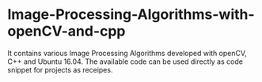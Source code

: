 # Image-Processing-Algorithms-with-openCV-and-cpp
It contains various Image Processing Algorithms developed with openCV,  C++ and Ubuntu 16.04. The available code can be used directly as code snippet for projects as receipes.
